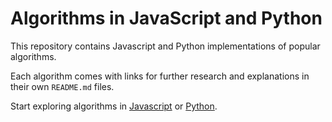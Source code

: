 # Algorithms in JavaScript and Python

This repository contains Javascript and Python implementations of popular algorithms. 

Each algorithm comes with links for further research and explanations in their own `README.md` files. 

Start exploring algorithms in [Javascript](https://github.com/anivanchen/algorithms/tree/main/src/JavaScript) or [Python](https://github.com/anivanchen/algorithms/tree/main/src/Python). 
